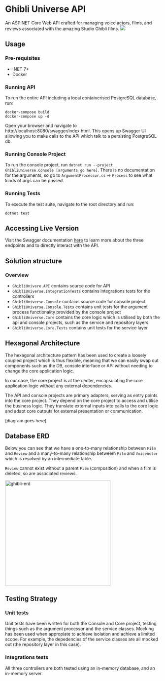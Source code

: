 # Ghibli Universe API

An ASP.NET Core Web API crafted for managing voice actors, films, and reviews associated with the amazing Studio Ghibli films.
<img src="https://static.wikia.nocookie.net/studio-ghibli/images/b/b8/Spirited_Sea.png/revision/latest?cb=20210613010930">

## Usage

### Pre-requisites

- .NET 7+
- Docker

### Running API

To run the entire API including a local containerised PostgreSQL database, run:

```
docker-compose build
docker-compose up -d
```

Open your browser and navigate to http://localhost:8080/swagger/index.html. This opens up Swagger UI allowing you to make calls to the API which talk to a persisting PostgreSQL db.

### Running Console Project

To run the console project, run `dotnet run --project GhibliUniverse.Console [arguments go here]`. There is no documentation for the arguments, so go to `ArgumentProcessor.cs` -> `Process` to see what kinds of args can be passed.


### Running Tests

To execute the test suite, navigate to the root directory and run:

`dotnet test`

## Accessing Live Version

Visit the Swagger documentation [here](https://ghibliuniverse.svc.platform.myobdev.com/swagger/index.html) to learn more about the three endpoints and to directly interact with the API.

## Solution structure

### Overview

- `GhibliUnivere.API` contains source code for API
- `GhibliUniverse.IntegrationTests` contains integrations tests for the controllers
- `GhibliUniverse.Console` contains source code for console project
- `GhibliUniverse.Console.Tests` contains unit tests for the argument process functionality provided by the console project
- `GhibliUniverse.Core` contains the core logic which is utilised by both the api and console projects, such as the service and repository layers
- `GhibliUniverse.Core.Tests` contains unit tests for the service layer 

## Hexagonal Architecture

The hexagonal architecture pattern has been used to create a loosely coupled project which is thus flexible, meaning that we can easily swap out components such as the DB, console interface or API without needing to change the core application logic.

In our case, the core project is at the center, encapsulating the core application logic without any external dependencies.

The API and console projects are primary adapters, serving as entry points into the core project. They depend on the core project to access and utilise the business logic. They translate external inputs into calls to the core logic and adapt core outputs for external presentation or communication.

[diagram goes here]

## Database ERD

Below you can see that we have a one-to-many relationship between `Film` and `Review` and a many-to-many relationship betweem `Film` and `VoiceActor` which is resolved by an intermediate table.

`Review` cannot exist without a parent `Film` (composition) and when a film is deleted, so are associated reviews.


<img width="342" alt="ghibli-erd" src="https://github.com/ajaybasra/GhibliUniverseBackend/assets/66146062/91d145ea-d674-44a1-aa11-247dc3bbab96">


## Testing Strategy

### Unit tests

Unit tests have been written for both the Console and Core project, testing things such as the argument processor and the service classes. Mocking has been used when appropiate to achieve isolation and achieve a limited scope. For example, the depedencies of the service classes are all mocked out (the repository layer in this case).

### Integrations tests

All three controllers are both tested using an in-memory database, and an in-memory server.

